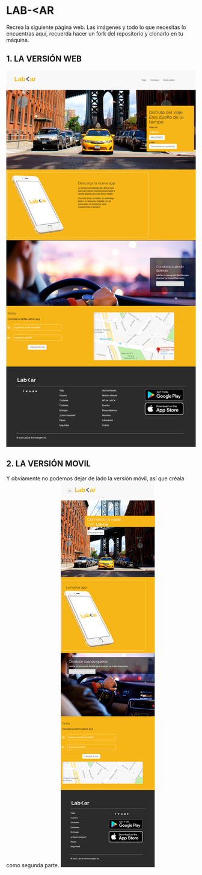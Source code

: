 # LAB-<AR
Recrea la siguiente página web. Las imágenes y todo lo que necesitas lo encuentras aquí, recuerda hacer un fork del repositorio y clonarlo en tu máquina.

## 1. LA VERSIÓN WEB

![Sin titulo](assets/images/labcar-desktop.png)

## 2. LA VERSIÓN MOVIL
Y obviamente no podemos dejar de lado la versión móvil, así que créala como segunda parte.
![Sin titulo](assets/images/labcarmovile.png)
